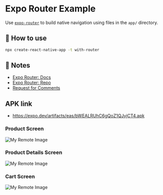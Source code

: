 # Expo Router Example

Use [`expo-router`](https://expo.github.io/router) to build native navigation using files in the `app/` directory.

## 🚀 How to use

```sh
npx create-react-native-app -t with-router
```

## 📝 Notes

- [Expo Router: Docs](https://expo.github.io/router)
- [Expo Router: Repo](https://github.com/expo/router)
- [Request for Comments](https://github.com/expo/router/discussions/1)

## APK link
- https://expo.dev/artifacts/eas/bWEALRUhC6gQoZ1QJvjCT4.apk


### Product Screen
![My Remote Image](https://i.postimg.cc/8zM36mfN/Product-Screen.png)

### Product Details Screen
![My Remote Image](https://i.postimg.cc/rsHbSh9F/Cart-Screen.png)

### Cart Screen
![My Remote Image](https://i.postimg.cc/rsHbSh9F/Cart-Screen.png)
